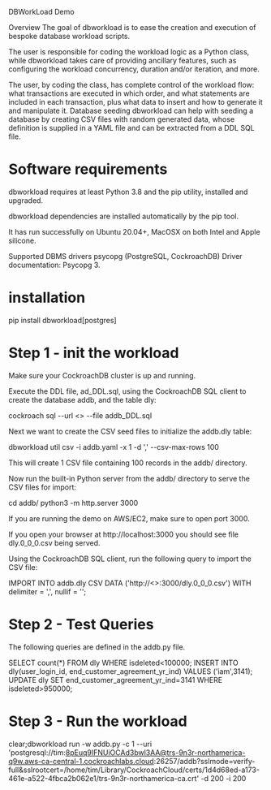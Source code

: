 DBWorkLoad Demo

Overview
The goal of dbworkload is to ease the creation and execution of bespoke database workload scripts.

The user is responsible for coding the workload logic as a Python class, while dbworkload takes care of providing ancillary features, such as configuring the workload concurrency, duration and/or iteration, and more.

The user, by coding the class, has complete control of the workload flow: what transactions are executed in which order, and what statements are included in each transaction, plus what data to insert and how to generate it and manipulate it.
Database seeding
dbworkload can help with seeding a database by creating CSV files with random generated data, whose definition is supplied in a YAML file and can be extracted from a DDL SQL file.

# Software requirements
dbworkload requires at least Python 3.8 and the pip utility, installed and upgraded.

dbworkload dependencies are installed automatically by the pip tool.

It has run successfully on Ubuntu 20.04+, MacOSX on both Intel and Apple silicone.

Supported DBMS drivers
psycopg (PostgreSQL, CockroachDB)
Driver documentation: Psycopg 3.

# installation
pip install dbworkload[postgres]

# Step 1 - init the workload
Make sure your CockroachDB cluster is up and running.

Execute the DDL file, ad_DDL.sql, using the CockroachDB SQL client to create the database addb, and the table dly:

cockroach sql --url <<cockroachdb connection string>> --file addb_DDL.sql

Next we want to create the CSV seed files to initialize the addb.dly table:

dbworkload util csv -i addb.yaml -x 1 -d ',' --csv-max-rows 100

This will create 1 CSV file containing 100 records in the addb/ directory.

Now run the built-in Python server from the addb/ directory to serve the CSV files for import:

cd addb/
python3 -m http.server 3000

If you are running the demo on AWS/EC2, make sure to open port 3000.

If you open your browser at http://localhost:3000 you should see file dly.0_0_0.csv being served.

Using the CockroachDB SQL client, run the following query to import the CSV file:

IMPORT INTO addb.dly CSV DATA ('http://<<IP Address>>:3000/dly.0_0_0.csv') WITH delimiter = ',', nullif = '';

# Step 2 - Test Queries
The following queries are defined in the addb.py file.

SELECT count(*) FROM dly WHERE isdeleted<100000;
INSERT INTO dly(user_login_id, end_customer_agreement_yr_ind) VALUES ('iam',3141);
UPDATE dly SET end_customer_agreement_yr_ind=3141 WHERE isdeleted>950000;

# Step 3 - Run the workload

clear;dbworkload run -w addb.py -c 1 --uri 'postgresql://tim:8pEuq9IFNUiOCAd3bwl3AA@trs-9n3r-northamerica-q9w.aws-ca-central-1.cockroachlabs.cloud:26257/addb?sslmode=verify-full&sslrootcert=/home/tim/Library/CockroachCloud/certs/1d4d68ed-a173-461e-a522-4fbca2b062e1/trs-9n3r-northamerica-ca.crt' -d 200 -i 200
